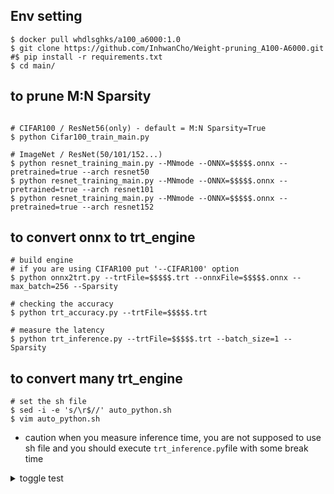 ## Env setting
```
$ docker pull whdlsghks/a100_a6000:1.0
$ git clone https://github.com/InhwanCho/Weight-pruning_A100-A6000.git
#$ pip install -r requirements.txt
$ cd main/
```

## to prune M:N Sparsity
```

# CIFAR100 / ResNet56(only) - default = M:N Sparsity=True
$ python Cifar100_train_main.py 

# ImageNet / ResNet(50/101/152...)
$ python resnet_training_main.py --MNmode --ONNX=$$$$$.onnx --pretrained=true --arch resnet50
$ python resnet_training_main.py --MNmode --ONNX=$$$$$.onnx --pretrained=true --arch resnet101
$ python resnet_training_main.py --MNmode --ONNX=$$$$$.onnx --pretrained=true --arch resnet152
```

## to convert onnx to trt_engine
```
# build engine
# if you are using CIFAR100 put '--CIFAR100' option
$ python onnx2trt.py --trtFile=$$$$$.trt --onnxFile=$$$$$.onnx --max_batch=256 --Sparsity

# checking the accuracy
$ python trt_accuracy.py --trtFile=$$$$$.trt

# measure the latency
$ python trt_inference.py --trtFile=$$$$$.trt --batch_size=1 --Sparsity
```

## to convert many trt_engine
```
# set the sh file
$ sed -i -e 's/\r$//' auto_python.sh
$ vim auto_python.sh
```

- caution
when you measure inference time, you are not supposed to use sh file and you should execute `trt_inference.py`file with some break time


<details>
<summary>toggle test</summary>
<div markdown="1">

hello

</div>
</details>